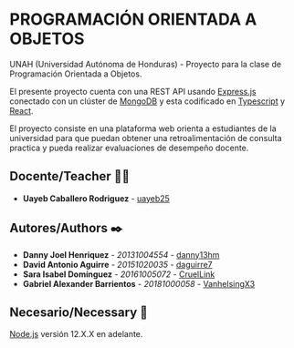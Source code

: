 # PROGRAMACIÓN ORIENTADA A OBJETOS

UNAH (Universidad Autónoma de Honduras) - Proyecto para la clase de Programación Orientada a Objetos.


El presente proyecto cuenta con una REST API usando [Express.js](https://expressjs.com/es/) conectado con un clúster de [MongoDB](https://www.mongodb.com/cloud/atlas) y esta codificado en [Typescript](https://www.typescriptlang.org/) y [React](https://es.reactjs.org/).

El proyecto consiste en una plataforma web orienta a estudiantes de la universidad para que puedan obtener una retroalimentación de consulta practica y pueda realizar evaluaciones de desempeño docente. 

## Docente/Teacher 👨‍💻

* **Uayeb Caballero Rodriguez** - [uayeb25](https://github.com/uayeb25)

## Autores/Authors ✒️

* **Danny Joel Henriquez** - *20131004554* - [danny13hm](https://github.com/danny13hm)
* **David Antonio Aguirre** - *20151020035* - [daguirre7](https://github.com/daguirre7)
* **Sara Isabel Domínguez** - *20161005072* - [CruelLink](https://github.com/CruelLink)
* **Gabriel Alexander Barrientos** - *20181000058* - [VanhelsingX3](https://github.com/VanhelsingX3)

## Necesario/Necessary 📄

[Node.js](https://nodejs.org/es/) versión 12.X.X en adelante.
